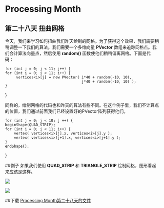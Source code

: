 Processing Month
=====
第二十八天 **扭曲网格**
----

今天，我们来学习如何扭曲我们昨天绘制的网格。为了获得这个效果，我们需要稍稍调整一下我们的算法。我们需要一个多维向量 **PVector** 数组来追踪网格点。我们会计算法向量点，然后使用 **random()** 函数使他们稍稍偏离网格。下面是代码：

	for (int j = 0; j < 11; j++) {
    for (int i = 0; i < 11; i++) {
         vertices<i>[j] = new PVector( i*40 + random(-10, 10),
                                       j*40 + random(-10, 10) );
    }
}

同样的，绘制网格的代码也和昨天的算法有些不同。在这个例子里，我们不计算点的位置，我们通过前面我们已经设置好的PVector阵列获得他们。

	for (int j = 0; j < 10; j ++) {
    beginShape(QUAD_STRIP);
    for (int i = 0; i < 11; i++) {
        vertex( vertices<i>[j].x, vertices<i>[j].y );
        vertex( vertices<i>[j+1].x, vertices<i>[j+1].y );
    }
    endShape();
}

##例子
如果我们使用 **QUAD_STRIP** 和 **TRIANGLE_STRIP** 绘制网格，图形看起来应该是这样。

![](http://img.vormplus.be/blog/quadstrip-grid-distort.png)

![](http://img.vormplus.be/blog/trianglestrip-grid-distort.png)

##下载
[Processing Month第二十八天的文件](http://img.vormplus.be/downloads/processing_month_day_028.zip)